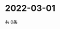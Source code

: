 # 2022-03-01
  共 0条

  <!-- BEGIN -->
  <!-- 最后更新时间Tue Mar 01 2022 13:12:56 GMT+0000 (Coordinated Universal Time) -->
  
  <!-- END -->
  
  